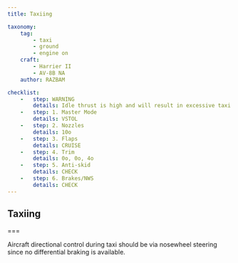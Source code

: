 ```yaml
---
title: Taxiing

taxonomy:
    tag:
        - taxi
        - ground
        - engine on
    craft:
        - Harrier II
        - AV-8B NA
    author: RAZBAM

checklist:
    -   step: WARNING
        details: Idle thrust is high and will result in excessive taxi speed unless the brakes are used or nozzles deflected. The use of nozzle deflection between 45o and 60o for control of taxi speed is recommended. <br />When taxiing with nozzles deflected, it is essential that the stick be held forward 2o nose down so that the nose RCS valve will remain closed. This will prevent the nose RCS valve from blowing debris into the engine intake ducts. 
    -   step: 1. Master Mode 
        details: VSTOL 
    -   step: 2. Nozzles 
        details: 10o 
    -   step: 3. Flaps 
        details: CRUISE 
    -   step: 4. Trim 
        details: 0o, 0o, 4o 
    -   step: 5. Anti-skid 
        details: CHECK 
    -   step: 6. Brakes/NWS 
        details: CHECK  
---
```


## Taxiing 

===

 Aircraft directional control during taxi should be via nosewheel steering since no differential braking is available. 
